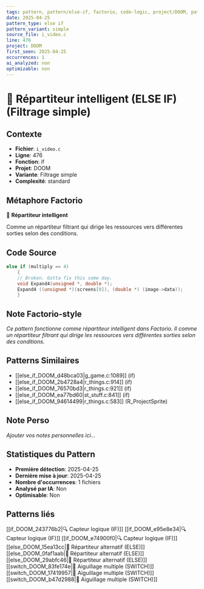 ```yaml
---
tags: pattern, pattern/else-if, factorio, code-logic, project/DOOM, pattern/variant/simple
date: 2025-04-25
pattern_type: else if
pattern_variant: simple
source_file: i_video.c
line: 476
project: DOOM
first_seen: 2025-04-25
occurrences: 1
ai_analyzed: non
optimizable: non
---
```


# 🔄 Répartiteur intelligent (ELSE IF) (Filtrage simple)

## Contexte
- **Fichier**: `i_video.c`
- **Ligne**: 476
- **Fonction**: if
- **Projet**: DOOM
- **Variante**: Filtrage simple
- **Complexité**: standard

## Métaphore Factorio
🔄 **Répartiteur intelligent**

Comme un répartiteur filtrant qui dirige les ressources vers différentes sorties selon des conditions.

## Code Source
```c
else if (multiply == 4)
    {
	// Broken. Gotta fix this some day.
	void Expand4(unsigned *, double *);
  	Expand4 ((unsigned *)(screens[0]), (double *) (image->data));
    }
```

## Note Factorio-style
*Ce pattern fonctionne comme répartiteur intelligent dans Factorio. Il comme un répartiteur filtrant qui dirige les ressources vers différentes sorties selon des conditions.*

## Patterns Similaires
- [[else_if_DOOM_d48bca03|g_game.c:1089]] (if)
- [[else_if_DOOM_2b4728a4|r_things.c:914]] (if)
- [[else_if_DOOM_76570bd3|r_things.c:921]] (if)
- [[else_if_DOOM_ea77bd60|st_stuff.c:841]] (if)
- [[else_if_DOOM_94614499|r_things.c:583]] (R_ProjectSprite)

## Note Perso
*Ajouter vos notes personnelles ici...*

## Statistiques du Pattern
- **Première détection**: 2025-04-25
- **Dernière mise à jour**: 2025-04-25
- **Nombre d'occurrences**: 1 fichiers
- **Analysé par IA**: Non
- **Optimisable**: Non

## Patterns liés
[[if_DOOM_243776b2|🔍 Capteur logique (IF)]]
[[if_DOOM_e95e8e34|🔍 Capteur logique (IF)]]
[[if_DOOM_e74900f0|🔍 Capteur logique (IF)]]
[[else_DOOM_15ea13cc|🔀 Répartiteur alternatif (ELSE)]]
[[else_DOOM_0faf1aab|🔀 Répartiteur alternatif (ELSE)]]
[[else_DOOM_29abfc46|🔀 Répartiteur alternatif (ELSE)]]
[[switch_DOOM_83fe174e|🔀 Aiguillage multiple (SWITCH)]]
[[switch_DOOM_17419957|🔀 Aiguillage multiple (SWITCH)]]
[[switch_DOOM_b47d2988|🔀 Aiguillage multiple (SWITCH)]]

